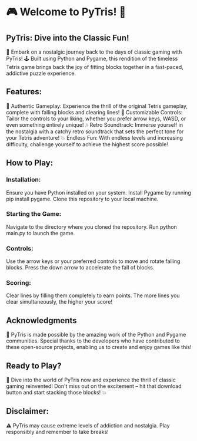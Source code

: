 # 🎮 Welcome to PyTris! 🧱

## PyTris: Dive into the Classic Fun!
🚀 Embark on a nostalgic journey back to the days of classic gaming with PyTris! 🕹️ Built using Python and Pygame, this rendition of the timeless Tetris game brings back the joy of fitting blocks together in a fast-paced, addictive puzzle experience.

## Features:
🌟 Authentic Gameplay: Experience the thrill of the original Tetris gameplay, complete with falling blocks and clearing lines!
🔧 Customizable Controls: Tailor the controls to your liking, whether you prefer arrow keys, WASD, or even something entirely unique!
🎶 Retro Soundtrack: Immerse yourself in the nostalgia with a catchy retro soundtrack that sets the perfect tone for your Tetris adventure!
💥 Endless Fun: With endless levels and increasing difficulty, challenge yourself to achieve the highest score possible!

## How to Play:
### Installation:
Ensure you have Python installed on your system.
Install Pygame by running pip install pygame.
Clone this repository to your local machine.
### Starting the Game:
Navigate to the directory where you cloned the repository.
Run python main.py to launch the game.
### Controls:
Use the arrow keys or your preferred controls to move and rotate falling blocks.
Press the down arrow to accelerate the fall of blocks.
### Scoring:
Clear lines by filling them completely to earn points.
The more lines you clear simultaneously, the higher your score!

## Acknowledgments
🙏 PyTris is made possible by the amazing work of the Python and Pygame communities. Special thanks to the developers who have contributed to these open-source projects, enabling us to create and enjoy games like this!

## Ready to Play?
🔗 Dive into the world of PyTris now and experience the thrill of classic gaming reinvented! Don't miss out on the excitement – hit that download button and start stacking those blocks! 💥

## Disclaimer:
⚠️ PyTris may cause extreme levels of addiction and nostalgia. Play responsibly and remember to take breaks!
